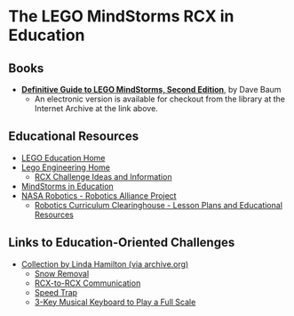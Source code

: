 # The LEGO MindStorms RCX in Education

## Books
* [__Definitive Guide to LEGO MindStorms, Second Edition__](https://archive.org/details/definitiveguidet0000baum), by Dave Baum
  + An electronic version is available for checkout from the library at the Internet Archive at the link above.

## Educational Resources
* [LEGO Education Home](http://www.lego.com/education/)
* [Lego Engineering Home](http://www.legoengineering.com/)
  + [RCX Challenge Ideas and Information](http://legoengineering.com/platform/rcx/)
* [MindStorms in Education](http://www.crynwr.com/lego-robotics/education.html)
* [NASA Robotics - Robotics Alliance Project](http://robotics.nasa.gov/)
  + [Robotics Curriculum Clearinghouse - Lesson Plans and Educational Resources](http://robotics.nasa.gov/rcc/)

## Links to Education-Oriented Challenges
* [Collection by Linda Hamilton (via archive.org)](https://web.archive.org/web/20190911084042/https://www.marshall.edu/LEGO/plans.html)
  + [Snow Removal](https://web.archive.org/web/20190911073902/http://www.marshall.edu/LEGO/lessonplans/SnowRemoval/SnowRemoval.html)
  + [RCX-to-RCX Communication](https://web.archive.org/web/20190914093759/http://www.marshall.edu/lego/lessonplans/RCXtoRCX.html)
  + [Speed Trap](https://web.archive.org/web/20190911084036/http://www.marshall.edu/LEGO/lessonplans/speed/speed.html)
  + [3-Key Musical Keyboard to Play a Full Scale](https://web.archive.org/web/20190911100305/http://www.marshall.edu/LEGO/lessonplans/Binary/3TouchScale.html)
